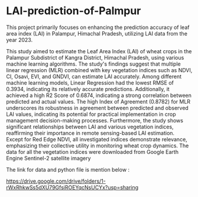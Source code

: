 # LAI-prediction-of-Palmpur
This project primarily focuses on enhancing the prediction accuracy of leaf area index (LAI) in Palampur, Himachal Pradesh, utilizing LAI data from the year 2023.


This study aimed to estimate the Leaf Area Index (LAI) of wheat crops in the
Palampur Subdistrict of Kangra District, Himachal Pradesh, using various machine
learning algorithms. The study's findings suggest that multiple linear regression (MLR)
combined with key vegetation indices such as NDVI, CI, Osavi, EVI, and GNDVI, can
estimate LAI accurately. Among different machine learning models, Linear Regression had
the lowest RMSE of 0.3934, indicating its relatively accurate predictions. Additionally, it
achieved a high R2 Score of 0.6874, indicating a strong correlation between predicted and
actual values. The high Index of Agreement (0.8782) for MLR underscores its robustness
in agreement between predicted and observed LAI values, indicating its potential for
practical implementation in crop management decision-making processes.
Furthermore, the study shows significant relationships between LAI and various
vegetation indices, reaffirming their importance in remote sensing-based LAI estimation.
Except for Red Edge NDVI, all investigated indices demonstrate relevance, emphasizing
their collective utility in monitoring wheat crop dynamics. The data for all the vegetation
indices were downloaded from Google Earth Engine Sentinel-2 satellite imagery


The link for data and python file is mention below :

https://drive.google.com/drive/folders/1-rWxRhkwSs5dXU79GfsiROEYqcNsUCYx?usp=sharing
